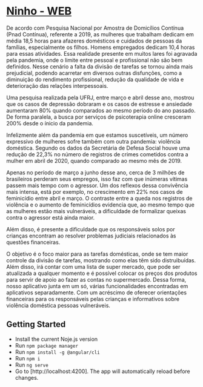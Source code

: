 # [Ninho - WEB](https://dry-refuge-20974.herokuapp.com/)

De acordo com Pesquisa Nacional por Amostra de Domicílios Contínua (Pnad Contínua), referente a 2019, as mulheres que trabalham dedicam em média 18,5 horas para afazeres domésticos e cuidados de pessoas da famílias, especialmente os filhos. Homens empregados dedicam 10,4 horas para essas atividades. Essa realidade presente em muitos lares foi agravada pela pandemia, onde o limite entre pessoal e profissional não são bem definidos. Nesse cenário a falta da divisão de tarefas se tornou ainda mais prejudicial, podendo acarretar em diversos outras disfunções, como a diminuição do rendimento profissional, redução da qualidade de vida e deterioração das relações interpessoais.

Uma pesquisa realizada pela UFRJ, entre março e abril desse ano, mostrou que os casos de depressão dobraram e os casos de estresse e ansiedade aumentaram 80% quando comparados ao mesmo período do ano passado. De forma paralela, a busca por serviços de psicoterapia online cresceram 200% desde o ínicio da pandemia.

Infelizmente além da pandemia em que estamos suscetíveis, um número expressivo de mulheres sofre também com outra pandemia: violência doméstica. Segundo os dados da Secretária de Defesa Social houve uma redução de 22,3% no número de registros de crimes cometidos contra a mulher em abril de 2020, quando comparado ao mesmo mês de 2019. 

Apenas no período de março a junho desse ano, cerca de 3 milhões de brasileiros perderam seus empregos, isso faz com que inúmeras vítimas passem mais tempo com o agressor. Um dos reflexos dessa convivência mais intensa, está por exemplo, no crescimento em 22% nos casos de feminicídio entre abril e março. O contraste entre a queda nos registros de violência e o aumento de feminicídios evidencia que, ao mesmo tempo que as mulheres estão mais vulneráveis, a dificuldade de formalizar queixas contra o agressor está ainda maior.

Além disso, é presente a dificuldade que os responsáveis solos por crianças encontram ao resolver problemas judiciais relacionados às questões financeiras.

O objetivo é o foco maior para as tarefas domésticas, onde se tem maior controle da divisão de tarefas, mostrando como elas têm sido distruibuídas. Além disso, irá
contar com uma lista de super mercado, que pode ser atualizada a qualquer momento e é possível colocar os preços dos produtos para servir de apoio ao fazer as contas no supermercado. Dessa forma, nosso aplicativo junta em um só, várias funcionalidades
encontradas em aplicativos separadamente. Com um acréscimo de oferecer orientações
financeiras para os responsáveis pelas crianças e informativos sobre violência
doméstica pessoas vulneráveis.


## Getting Started
 * Install the current Noje.js version
 * Run `npm package manager`
 * Run `npm install -g @angular/cli`
 * Run `npm i`
 * Run `ng serve`
 * Go to [http://localhost:4200]. The app will automatically reload before changes.
